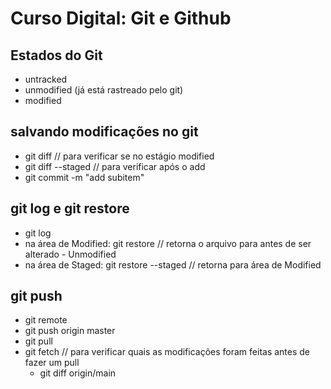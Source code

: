 # Curso Digital: Git e Github

## Estados do Git

- untracked
- unmodified (já está rastreado pelo git)
- modified

## salvando modificações no git

- git diff // para verificar se no estágio modified
- git diff --staged // para verificar após o add
- git commit -m "add subitem"

## git log e git restore
- git log
- na área de Modified: git restore <name> // retorna o arquivo para antes de ser alterado - Unmodified
- na área de Staged: git restore --staged <name> // retorna para área de Modified
  
## git push
- git remote
- git push origin master
- git pull
- git fetch // para verificar quais as modificações foram feitas antes de fazer um pull
  - git diff origin/main
